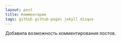 ```yaml
---
layout: post
title: Комментарии
tags: github github-pages jekyll disqus
---
```


Добавила возможность комментирования постов.